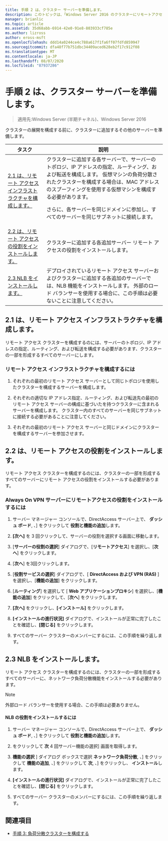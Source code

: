 ```yaml
---
title: 手順 2 は、クラスター サーバーを準備します。
description: このトピックは、「Windows Server 2016 のクラスターにリモートアクセスを展開する」の一部です。
manager: brianlic
ms.topic: article
ms.assetid: 35d68abb-6914-42e0-91e8-803933cf785e
ms.author: lizross
author: eross-msft
ms.openlocfilehash: ddd14a0244ce4c788a617f1fa6ff07fdfd859947
ms.sourcegitcommit: dfa48f77b751dbc34409aced628eb2f17c912f08
ms.translationtype: MT
ms.contentlocale: ja-JP
ms.lasthandoff: 08/07/2020
ms.locfileid: "87937286"
---
```

# <a name="step-2-prepare-cluster-servers"></a>手順 2 は、クラスター サーバーを準備します。

>適用先:Windows Server (半期チャネル)、Windows Server 2016

クラスターの展開を構成する前に、クラスターに追加するその他のサーバーを準備します。

|タスク|説明|
|----|--------|
|[2.1 は、リモート アクセス インフラストラクチャを構成します。](#BKMK_config)|クラスターに追加する各サーバーで、サーバーのトポロジ、IP アドレスの指定、ルーティング、および転送を構成します。 仮想マシンの負荷分散されたクラスターを構成する場合は、MAC アドレスのスプーフィングを使用する仮想マシンを構成する必要があります。<p>さらに、各サーバーを同じドメインに参加し、すべてのサーバーを同じサブネットに接続します。|
|[2.2 は、リモート アクセスの役割をインストールします。](#BKMK_Install)|クラスターに追加する各追加サーバー リモート アクセスの役割をインストールします。|
|[2.3 NLB をインストールします。](#BKMK_NLB)|デプロイされているリモート アクセス サーバーおよびクラスターに追加する各追加のサーバーでは、NLB 機能をインストールします。 外部のロード バランサーを使用する場合に、この手順は必要ないことに注意してください。|

## <a name="21-configure-the-remote-access-infrastructure"></a><a name="BKMK_config"></a>2.1 は、リモート アクセス インフラストラクチャを構成します。
リモート アクセス クラスターを構成するのには、サーバーのトポロジ、IP アドレスの指定、ルーティング、および転送を構成する必要があります、クラスターの一部を形成するすべてのサーバーにします。

### <a name="to-configure-the-remote-access-infrastructure"></a>リモート アクセス インフラストラクチャを構成するには

1.  それぞれの最初のリモート アクセス サーバーとして同じトポロジを使用したクラスターを構成するサーバーを構成します。

2.  それぞれの適切な IP アドレス指定、ルーティング、および転送先の最初のリモート アクセス サーバーの構成に基づいたを持つクラスターに含まれるサーバーを構成します。 クラスター内のすべてのサーバーを同じサブネットに接続する必要があることに注意してください。

3.  それぞれの最初のリモート アクセス サーバーと同じドメインにクラスターを構成するサーバーを参加させます。

## <a name="22-install-the-remote-access-role"></a><a name="BKMK_Install"></a>2.2 は、リモート アクセスの役割をインストールします。
リモート アクセス クラスターを構成するのには、クラスターの一部を形成するすべてのサーバーにリモート アクセスの役割をインストールする必要があります。

### <a name="to-install-the-remote-access-role-on-always-on-vpn-servers"></a>Always On VPN サーバーにリモートアクセスの役割をインストールするには

1.  サーバー マネージャー コンソールで、DirectAccess サーバー上で、 **ダッシュ ボード**, 、] をクリックして **役割と機能の追加**します。

2.  **[次へ]** を 3 回クリックして、サーバーの役割を選択する画面に移動します。

3.  [**サーバーの役割の選択**] ダイアログで、[**リモートアクセス**] を選択し、[**次へ**] をクリックします。

4.  [**次へ**] を3回クリックします。

5.  [**役割サービスの選択**] ダイアログで、[ **DirectAccess および VPN (RAS)** ] を選択し、[**機能の追加**] をクリックします。

6.  [**ルーティング**] を選択して [ **Web アプリケーションプロキシ**] を選択し、[**機能の追加**] をクリックして、[**次へ**] をクリックします。

7. **[次へ]** をクリックし、**[インストール]** をクリックします。

8.  **[インストールの進行状況]** ダイアログで、インストールが正常に完了したことを確認し、**[閉じる]** をクリックします。

9.  すべてのサーバー クラスターのメンバーにするには、この手順を繰り返します。

## <a name="23-install-nlb"></a><a name="BKMK_NLB"></a>2.3 NLB をインストールします。
リモート アクセス クラスターを構成するのには、クラスターの一部を形成するすべてのサーバーに、ネットワーク負荷分散機能をインストールする必要があります。

> [!NOTE]
> 外部ロード バランサーを使用する場合、この手順は必要ありません。

#### <a name="to-install-the-nlb-role"></a>NLB の役割をインストールするには

1.  サーバー マネージャー コンソールで、DirectAccess サーバー上で、 **ダッシュ ボード**, 、] をクリックして **役割と機能の追加**します。

2.  をクリックして **次** 4 回サーバー機能の選択] 画面を取得します。

3.  **機能の選択** ] ダイアログ ボックスで選択 **ネットワーク負荷分散**, 、] をクリックして **機能の追加**, 、] をクリックして **次**, 、] をクリックし、 **インストール**します。

4.  **[インストールの進行状況]** ダイアログで、インストールが正常に完了したことを確認し、**[閉じる]** をクリックします。

5.  すべてのサーバー クラスターのメンバーにするには、この手順を繰り返します。

## <a name="see-also"></a><a name="BKMK_Links"></a>関連項目

-   [手順 3: 負荷分散クラスターを構成する](Step-3-Configure-a-Load-Balanced-Cluster.md)



